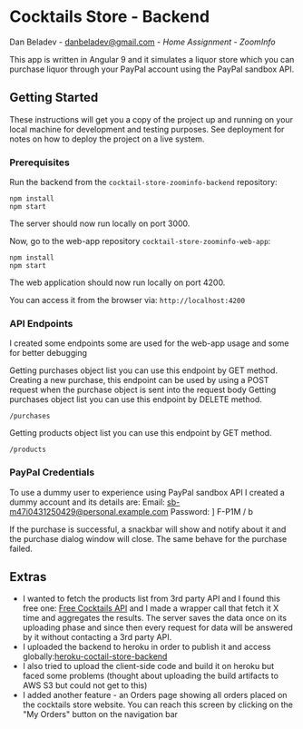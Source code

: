 # Cocktails Store - Backend

Dan Beladev - danbeladev@gmail.com - *Home Assignment - ZoomInfo*

This app is written in Angular 9 and it simulates a liquor store which you can purchase liquor through your PayPal account using the PayPal sandbox API.

## Getting Started

These instructions will get you a copy of the project up and running on your local machine for development and testing purposes. See deployment for notes on how to deploy the project on a live system.

### Prerequisites

Run the backend from the `cocktail-store-zoominfo-backend` repository:

```
npm install
npm start
```

The server should now run locally on port 3000.



Now, go to the web-app repository  `cocktail-store-zoominfo-web-app`:

```
npm install
npm start
```

The web application should now run locally on port 4200.

You can access it from the browser via: `http://localhost:4200`



### API Endpoints

I created some endpoints some are used for the web-app usage and some for better debugging



Getting purchases object list you can use this endpoint by GET method.
Creating a new purchase, this endpoint can be used by using a POST request when the purchase object is sent into the request body
Getting purchases object list you can use this endpoint by DELETE method.

```
/purchases
```

Getting products object list you can use this endpoint by GET method.

```
/products
```

### PayPal Credentials

To use a dummy user to experience using PayPal sandbox API I created a dummy account and its details are:
Email: sb-m47i0431250429@personal.example.com
Password: ] F-P1M / b

If the purchase is successful, a snackbar will show and notify about it and the purchase dialog window will close.
The same behave for the purchase failed.



## Extras

- I wanted to fetch the products list from 3rd party API and I found this free one: [Free Cocktails API]('https://www.thecocktaildb.com') and I made a wrapper call that fetch it X time and aggregates the results. The server saves the data once on its uploading phase and since then every request for data will be answered by it without contacting a 3rd party API.
- I uploaded the backend to heroku in order to publish it and access globally:[heroku-coctail-store-backend]('https://cocktail-store-backend.herokuapp.com')
- I also tried to upload the client-side code and build it on heroku but faced some problems (thought about uploading the build artifacts to AWS S3 but could not get to this)
- I added another feature - an Orders page showing all orders placed on the cocktails store website.
You can reach this screen by clicking on the "My Orders" button on the navigation bar

